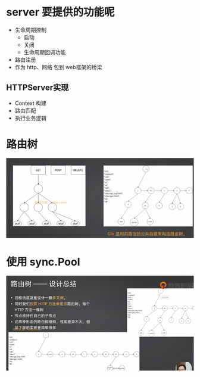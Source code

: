 


# server 要提供的功能呢

- 生命周期控制
  - 启动
  - 关闭
  - 生命周期回调功能
- 路由注册
- 作为 http、网络 包到 web框架的桥梁


## HTTPServer实现

- Context 构建
- 路由匹配
- 执行业务逻辑


# 路由树
![alt text](image.png)


# 使用 sync.Pool

![alt text](image-1.png)